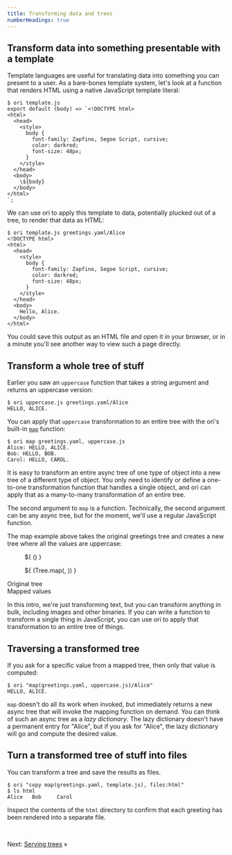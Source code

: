 ```yaml
---
title: Transforming data and trees
numberHeadings: true
---
```


## Transform data into something presentable with a template

Template languages are useful for translating data into something you can present to a user. As a bare-bones template system, let's look at a function that renders HTML using a native JavaScript template literal:

```console
$ ori template.js
export default (body) => `<!DOCTYPE html>
<html>
  <head>
    <style>
      body {
        font-family: Zapfino, Segoe Script, cursive;
        color: darkred;
        font-size: 48px;
      }
    </style>
  </head>
  <body>
    \${body}
  </body>
</html>
`;
```

<span class="tutorialStep"></span> We can use ori to apply this template to data, potentially plucked out of a tree, to render that data as HTML:

```console
$ ori template.js greetings.yaml/Alice
<!DOCTYPE html>
<html>
  <head>
    <style>
      body {
        font-family: Zapfino, Segoe Script, cursive;
        color: darkred;
        font-size: 48px;
      }
    </style>
  </head>
  <body>
    Hello, Alice.
  </body>
</html>
```

You could save this output as an HTML file and open it in your browser, or in a minute you'll see another way to view such a page directly.

## Transform a whole tree of stuff

Earlier you saw an `uppercase` function that takes a string argument and returns an uppercase version:

```console
$ ori uppercase.js greetings.yaml/Alice
HELLO, ALICE.
```

<span class="tutorialStep"></span> You can apply that `uppercase` transformation to an entire tree with the ori's built-in [`map`](/builtins/tree/map.html) function:

```console
$ ori map greetings.yaml, uppercase.js
Alice: HELLO, ALICE.
Bob: HELLO, BOB.
Carol: HELLO, CAROL.
```

It is easy to transform an entire async tree of one type of object into a new tree of a different type of object. You only need to identify or define a one-to-one transformation function that handles a single object, and ori can apply that as a many-to-many transformation of an entire tree.

The second argument to `map` is a function. Technically, the second argument can be any async tree, but for the moment, we'll use a regular JavaScript function.

The map example above takes the original greetings tree and creates a new tree where all the values are uppercase:

<div class="sideBySide">
  <figure>
    ${ <svg.js>(<samples.jse/cli/greetings.yaml>) }
  </figure>
  <figure>
    ${ <svg.js>(Tree.map(<samples.jse/cli/greetings.yaml>, <samples.jse/cli/uppercase.js>)) }
  </figure>
  <figcaption>Original tree</figcaption>
  <figcaption>Mapped values</figcaption>
</div>

In this intro, we're just transforming text, but you can transform anything in bulk, including images and other binaries. If you can write a function to transform a single thing in JavaScript, you can use ori to apply that transformation to an entire tree of things.

## Traversing a transformed tree

<span class="tutorialStep"></span> If you ask for a specific value from a mapped tree, then only that value is computed:

```console
$ ori "map(greetings.yaml, uppercase.js)/Alice"
HELLO, ALICE.
```

`map` doesn't do all its work when invoked, but immediately returns a new async tree that will invoke the mapping function on demand. You can think of such an async tree as a _lazy dictionary_. The lazy dictionary doesn't have a permanent entry for "Alice", but if you ask for "Alice", the lazy dictionary will go and compute the desired value.

## Turn a transformed tree of stuff into files

<span class="tutorialStep"></span> You can transform a tree and save the results as files.

```console
$ ori "copy map(greetings.yaml, template.js), files:html"
$ ls html
Alice   Bob     Carol
```

<span class="tutorialStep"></span> Inspect the contents of the `html` directory to confirm that each greeting has been rendered into a separate file.

&nbsp;

Next: [Serving trees](intro5.html) »
